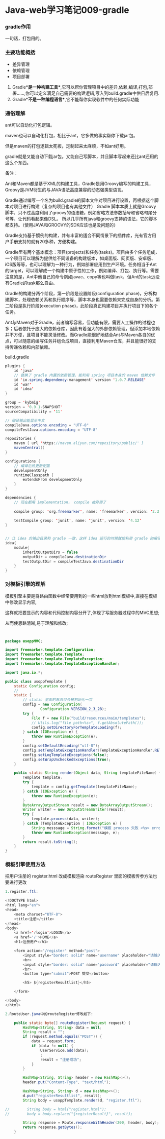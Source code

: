 # Java-web学习笔记009-gradle



### gradle作用

一句话，打包用的。



### 主要功能概括

- 差异管理
- 依赖管理
- 项目部署



1. Gradle***是一种构建工具\***,它可以帮你管理项目中的差异,依赖,编译,打包,部署......,你可以定义满足自己需要的构建逻辑,写入到build.gradle中供日后复用.
2. Gradle***不是一种编程语言\***,它不能帮你实现软件中的任何实际功能



### 通俗理解

ant可以自动化打包逻辑。

maven也可以自动化打包，相比于ant，它多做的事实帮你下载jar包。

但是maven的打包逻辑太死板，定制起来太麻烦，不如ant好用。

gradle就是又能自动下载jar包，又能自己写脚本，并且脚本写起来还比ant还用的这么个东西。



备注：

Ant和Maven都是基于XML的构建工具，Gradle是用Groovy编写的构建工具，Groovy是JVM衍生的与JAVA语法高度兼容的动态强类型语言。

Gradle通过编写一个名为build.gradle的脚本文件对项目进行设置，再根据这个脚本对项目进行构建（复杂的项目也有其他文件）
Gradle 脚本本质上就是Groovy脚本，只不过高度利用了groovy的语法糖，例如省略方法参数括号和省略句尾分号等，让代码看起来像DSL。
所以几乎所有java和groovy支持的语法，它的脚本都支持。（使用JAVA和GROOVY的SDK应该也是没问题的）

Gradle支持基于惯例的构建，并有丰富的适合不同情景下的插件库，光有官方用户手册支持的就有20多种，方便构建。

Gradle里有两个基本概念：项目(projects)和任务(tasks)。项目由多个任务组成，一个项目可以理解为提供给不同设备的构建版本，如桌面版、网页版、安卓版、iOS版等等，也可以理解为一种行为，例如部署应用到生产环境。任务相当于Ant的target，可以理解成一个构建中原子性的工作，例如编译、打包、执行等。需要注意的是，Ant中他自己的命令例如javac、copy等也叫做task，但Ant的task远没有Gradle的task那么自由。

Gradle的构建分两个阶段，第一阶段是设置阶段(configuration phase)，分析构建脚本，处理依赖关系和执行顺序等，脚本本身也需要依赖来完成自身的分析。第二阶段是执行阶段(execution phase)，此阶段真正构建项目并执行项目下的各个任务。

Ant与Maven对于Gradle，前者编写容易，但功能有限，需要人工操作的过程也多；后者依托于庞大的依赖仓库，因此有着强大的外部依赖管理，但添加本地依赖并不方便，且项目不能灵活修改。而Gradle能很好地结合Ant与Maven各自的优点，可以随意的编写任务并组合成项目，直接利用Maven仓库，并且能很好的支持传递依赖和内部依赖。



build.gradle

```java
plugins {
    id 'java'
    // 替换了 gradle 内置的依赖管理，能利用 spring 项目本身的 maven 依赖文件
    id 'io.spring.dependency-management' version '1.0.7.RELEASE'
    id 'war'
    id 'idea'
}

group = 'kybmig'
version = '0.0.1-SNAPSHOT'
sourceCompatibility = '11'

// 编译输出能显示中文
compileJava.options.encoding = "UTF-8"
compileTestJava.options.encoding = "UTF-8"

repositories {
    maven { url 'https://maven.aliyun.com/repository/public/' }
    mavenCentral()
}

configurations {
    // 编译后热更新配置
    developmentOnly
    runtimeClasspath {
        extendsFrom developmentOnly
    }
}

dependencies {
    // 现在都用 implementation， compile 被弃用了
    
    compile group: 'org.freemarker', name: 'freemarker', version: '2.3.28'
    
    testCompile group: 'junit', name: 'junit', version: '4.12'
}


// 让 idea 的输出目录和 gradle 一致，这样 idea 运行的时候就能利用 gradle 的编译。加速编译和运行速度。
idea{
    module{
        inheritOutputDirs = false
        outputDir = compileJava.destinationDir
        testOutputDir = compileTestJava.destinationDir
    }
}


```



### 对模板引擎的理解

模板引擎主要是将路由函数中经常要用到的一些html放到html模板中,直接在模板中修改显示内容,

这样就把要显示的内容和代码控制内容分开了,体现了写服务器过程中的MVC思想;

从而使思路清晰,易于理解和修改;



```java


package usoppMVC;

import freemarker.template.Configuration;
import freemarker.template.Template;
import freemarker.template.TemplateException;
import freemarker.template.TemplateExceptionHandler;

import java.io.*;

public class usoppTemplate {
    static Configuration config;
    //
    static {
        // static 里面的东西只会被初始化一次
        config = new Configuration(
                Configuration.VERSION_2_3_28);
        try {
            File f = new File("build/resources/main/templates");
            // Utils.log("file path<%s>", f.getAbsolutePath());
            config.setDirectoryForTemplateLoading(f);
        } catch (IOException e) {
            throw new RuntimeException(e);
        }
        config.setDefaultEncoding("utf-8");
        config.setTemplateExceptionHandler(TemplateExceptionHandler.RETHROW_HANDLER);
        config.setLogTemplateExceptions(false);
        config.setWrapUncheckedExceptions(true);
    }

    public static String render(Object data, String templateFileName) {
        Template template;
        try {
            template = config.getTemplate(templateFileName);
        } catch (IOException e) {
            throw new RuntimeException(e);
        }
        ByteArrayOutputStream result = new ByteArrayOutputStream();
        Writer writer = new OutputStreamWriter(result);
        try {
            template.process(data, writer);
        } catch (TemplateException | IOException e) {
            String messsage = String.format("模板 process 失败 <%s> error<%s>", data, e);
            throw new RuntimeException(messsage, e);
        }
        return result.toString();
    }
}
```



### 模板引擎使用方法

把用户注册的 register.html 改成模板渲染
routeRegister 里面的模板传参方法也要进行更改

```java
1.register.ftl:

<!DOCTYPE html>
<html lang="en">
<head>
    <meta charset="UTF-8">
    <title>注册</title>
</head>
<body>
    <a href='/login'>LOGIN</a>
    <a href='/'>HOME</a>
    <h1>注册用户</h1>

    <form action="/register" method="post">
        <input style="border: solid" name="username" placeholder="请输入用户名" />
        <br>
        <input style="border: solid" name="password" placeholder="请输入密码"/>
        <br>
        <button type="submit">POST 提交</button>

        <h5> ${registerResultlist}</h5>

    </form>

</body>
</html>

2.RouteUser.java中的routeRegister修改如下:

    public static byte[] routeRegister(Request request) {
        HashMap<String, String> data = null;
        String result = "";
        if (request.method.equals("POST")) {
            data = request.form;
            if (data != null) {
                UserService.add(data);
                ;
                result = "注册成功";
            }
        }

        HashMap<String, String> header = new HashMap<>();
        header.put("Content-Type", "text/html");

        HashMap<String, String> d = new HashMap<>();
        d.put("registerResultlist", result);
        String body = usoppTemplate.render(d, "register.ftl");

//        String body = html("register.html");
//        body = body.replace("{registerResult}", result);

        String response = Route.responseWithHeader(200, header, body);
        return response.getBytes();
    }
```

